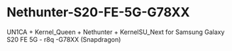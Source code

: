 # Nethunter-S20-FE-5G-G78XX
UN1CA + Kernel_Queen + Nethunter + KernelSU_Next for Samsung Galaxy S20 FE 5G - r8q -G78XX (Snapdragon) 
